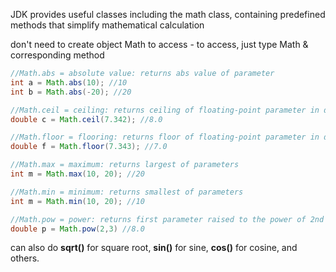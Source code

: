 JDK provides useful classes including the math class, containing predefined methods that simplify mathematical calculation

don't need to create object Math to access - to access, just type Math & corresponding method

```java
//Math.abs = absolute value: returns abs value of parameter
int a = Math.abs(10); //10
int b = Math.abs(-20); //20
```

```java
//Math.ceil = ceiling: returns ceiling of floating-point parameter in double var type
double c = Math.ceil(7.342); //8.0
```

```java
//Math.floor = flooring: returns floor of floating-point parameter in double var type
double f = Math.floor(7.343); //7.0
```

```java
//Math.max = maximum: returns largest of parameters
int m = Math.max(10, 20); //20
```

```java
//Math.min = minimum: returns smallest of parameters
int m = Math.min(10, 20); //10
```

```java
//Math.pow = power: returns first parameter raised to the power of 2nd parameter
double p = Math.pow(2,3) //8.0
```

can also do **sqrt()** for square root, **sin()** for sine, **cos()** for cosine, and others.